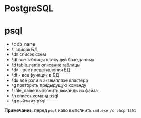 # PostgreSQL

# psql

- \c db_name
- \l список БД
- \dn список схем
- \dt все таблицы в текущей базе данных
- \d table_name описание таблицы
- \dv - все представления БД
- \df - все функции в БД
- \du все роли в экземпляре кластера
- \g повторить предыдущую команду
- \i file_name выполнить команды из файла
- \h список команд psql
- \q выйти из psql

**Примечание**: перед ```psql``` надо выполнить ```cmd.exe /c chcp 1251``` 
